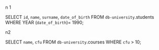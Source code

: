 n 1

SELECT 
    `id`, `name`, `surname`, `date_of_birth`
FROM
    `db-university`.students
WHERE YEAR 
	(`date_of_birth`)= 1990;
	
 

n2

SELECT 
    `name`, `cfu`
FROM
    `db-university`.courses
WHERE
	`cfu` > 10;